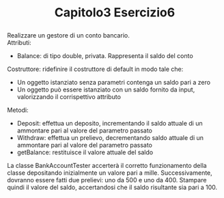 # <p align=center> Capitolo3 Esercizio6 </p>

Realizzare un gestore di un conto bancario. <br>
Attributi:

- Balance: di tipo double, privata. Rappresenta il saldo del conto <br>

Costruttore: ridefinire il costruttore di default in modo tale che:
- Un oggetto istanziato senza parametri contenga un saldo pari a
zero
- Un oggetto può essere istanziato con un saldo fornito da input,
valorizzando il corrispettivo attributo <br>

Metodi:

- Deposit: effettua un deposito, incrementando il saldo attuale di
un ammontare pari al valore del parametro passato
- Withdraw: effettua un prelievo, decrementando saldo attuale di
un ammontare pari al valore del parametro passato
- getBalance: restituisce il valore attuale del saldo

La classe BankAccountTester accerterà il corretto funzionamento
della classe depositando inizialmente un valore pari a mille.
Successivamente, dovranno essere fatti due prelievi: uno da 500 e
uno da 400. Stampare quindi il valore del saldo, accertandosi che il
saldo risultante sia pari a 100.